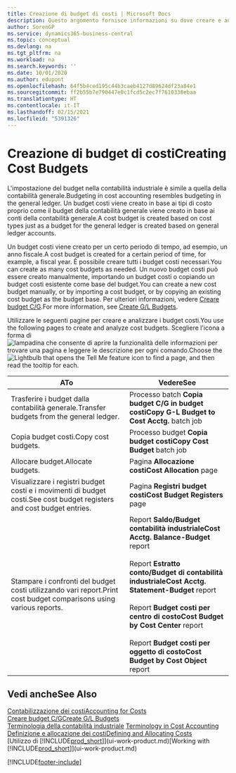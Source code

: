 ```yaml
---
title: Creazione di budget di costi | Microsoft Docs
description: Questo argomento fornisce informazioni su dove creare e analizzare budget costi.
author: SorenGP
ms.service: dynamics365-business-central
ms.topic: conceptual
ms.devlang: na
ms.tgt_pltfrm: na
ms.workload: na
ms.search.keywords: ''
ms.date: 10/01/2020
ms.author: edupont
ms.openlocfilehash: 64f5b4ced195c44b3caeb4127d89624df23a84e1
ms.sourcegitcommit: ff2b55b7e790447e0c1fcd5c2ec7f7610338ebaa
ms.translationtype: HT
ms.contentlocale: it-IT
ms.lasthandoff: 02/15/2021
ms.locfileid: "5391326"
---
```

# <a name="creating-cost-budgets"></a><span data-ttu-id="1c685-103">Creazione di budget di costi</span><span class="sxs-lookup"><span data-stu-id="1c685-103">Creating Cost Budgets</span></span>
<span data-ttu-id="1c685-104">L'impostazione del budget nella contabilità industriale è simile a quella della contabilità generale.</span><span class="sxs-lookup"><span data-stu-id="1c685-104">Budgeting in cost accounting resembles budgeting in the general ledger.</span></span> <span data-ttu-id="1c685-105">Un budget costi viene creato in base ai tipi di costo proprio come il budget della contabilità generale viene creato in base ai conti della contabilità generale.</span><span class="sxs-lookup"><span data-stu-id="1c685-105">A cost budget is created based on cost types just as a budget for the general ledger is created based on general ledger accounts.</span></span>  

<span data-ttu-id="1c685-106">Un budget costi viene creato per un certo periodo di tempo, ad esempio, un anno fiscale.</span><span class="sxs-lookup"><span data-stu-id="1c685-106">A cost budget is created for a certain period of time, for example, a fiscal year.</span></span> <span data-ttu-id="1c685-107">È possibile creare tutti i budget costi necessari.</span><span class="sxs-lookup"><span data-stu-id="1c685-107">You can create as many cost budgets as needed.</span></span> <span data-ttu-id="1c685-108">Un nuovo budget costi può essere creato manualmente, importando un budget costi o copiando un budget costi esistente come base del budget.</span><span class="sxs-lookup"><span data-stu-id="1c685-108">You can create a new cost budget manually, or by importing a cost budget, or by copying an existing cost budget as the budget base.</span></span> <span data-ttu-id="1c685-109">Per ulteriori informazioni, vedere [Creare budget C/G](finance-how-create-budgets.md).</span><span class="sxs-lookup"><span data-stu-id="1c685-109">For more information, see [Create G/L Budgets](finance-how-create-budgets.md).</span></span>

<span data-ttu-id="1c685-110">Utilizzare le seguenti pagine per creare e analizzare i budget costi.</span><span class="sxs-lookup"><span data-stu-id="1c685-110">You use the following pages to create and analyze cost budgets.</span></span> <span data-ttu-id="1c685-111">Scegliere l'icona a forma di ![lampadina che consente di aprire la funzionalità delle informazioni](media/ui-search/search_small.png "Informazioni sull'operazione che si desidera eseguire") per trovare una pagina e leggere le descrizione per ogni comando.</span><span class="sxs-lookup"><span data-stu-id="1c685-111">Choose the ![Lightbulb that opens the Tell Me feature](media/ui-search/search_small.png "Tell me what you want to do") icon to find a page, and then read the tooltip for each.</span></span>

|<span data-ttu-id="1c685-112">A</span><span class="sxs-lookup"><span data-stu-id="1c685-112">To</span></span>|<span data-ttu-id="1c685-113">Vedere</span><span class="sxs-lookup"><span data-stu-id="1c685-113">See</span></span>|  
|--------|---------|  
|<span data-ttu-id="1c685-114">Trasferire i budget dalla contabilità generale.</span><span class="sxs-lookup"><span data-stu-id="1c685-114">Transfer budgets from the general ledger.</span></span>|<span data-ttu-id="1c685-115">Processo batch **Copia budget C/G in budget costi**</span><span class="sxs-lookup"><span data-stu-id="1c685-115">**Copy G-L Budget to Cost Acctg.** batch job</span></span>|  
|<span data-ttu-id="1c685-116">Copia budget costi.</span><span class="sxs-lookup"><span data-stu-id="1c685-116">Copy cost budgets.</span></span>|<span data-ttu-id="1c685-117">Processo budget **Copia budget costi**</span><span class="sxs-lookup"><span data-stu-id="1c685-117">**Copy Cost Budget** batch job</span></span>|  
|<span data-ttu-id="1c685-118">Allocare budget.</span><span class="sxs-lookup"><span data-stu-id="1c685-118">Allocate budgets.</span></span>|<span data-ttu-id="1c685-119">Pagina **Allocazione costi**</span><span class="sxs-lookup"><span data-stu-id="1c685-119">**Cost Allocation** page</span></span>|  
|<span data-ttu-id="1c685-120">Visualizzare i registri budget costi e i movimenti di budget costi.</span><span class="sxs-lookup"><span data-stu-id="1c685-120">See cost budget registers and cost budget entries.</span></span>|<span data-ttu-id="1c685-121">Pagina **Registri budget costi**</span><span class="sxs-lookup"><span data-stu-id="1c685-121">**Cost Budget Registers** page</span></span>|  
|<span data-ttu-id="1c685-122">Stampare i confronti del budget costi utilizzando vari report.</span><span class="sxs-lookup"><span data-stu-id="1c685-122">Print cost budget comparisons using various reports.</span></span>|<span data-ttu-id="1c685-123">Report **Saldo/Budget contabilità industriale**</span><span class="sxs-lookup"><span data-stu-id="1c685-123">**Cost Acctg. Balance-Budget** report</span></span><br /><br /> <span data-ttu-id="1c685-124">Report **Estratto conto/Budget di contabilità industriale**</span><span class="sxs-lookup"><span data-stu-id="1c685-124">**Cost Acctg. Statement-Budget** report</span></span><br /><br /> <span data-ttu-id="1c685-125">Report **Budget costi per centro di costo**</span><span class="sxs-lookup"><span data-stu-id="1c685-125">**Cost Budget by Cost Center** report</span></span><br /><br /> <span data-ttu-id="1c685-126">Report **Budget costi per oggetto di costo**</span><span class="sxs-lookup"><span data-stu-id="1c685-126">**Cost Budget by Cost Object** report</span></span>|  

## <a name="see-also"></a><span data-ttu-id="1c685-127">Vedi anche</span><span class="sxs-lookup"><span data-stu-id="1c685-127">See Also</span></span>  
[<span data-ttu-id="1c685-128">Contabilizzazione dei costi</span><span class="sxs-lookup"><span data-stu-id="1c685-128">Accounting for Costs</span></span>](finance-manage-cost-accounting.md)  
[<span data-ttu-id="1c685-129">Creare budget C/G</span><span class="sxs-lookup"><span data-stu-id="1c685-129">Create G/L Budgets</span></span>](finance-how-create-budgets.md)  
<span data-ttu-id="1c685-130">[Terminologia della contabilità industriale](finance-terminology-in-cost-accounting.md) </span><span class="sxs-lookup"><span data-stu-id="1c685-130">[Terminology in Cost Accounting](finance-terminology-in-cost-accounting.md) </span></span>  
[<span data-ttu-id="1c685-131">Definizione e allocazione dei costi</span><span class="sxs-lookup"><span data-stu-id="1c685-131">Defining and Allocating Costs</span></span>](finance-define-and-allocate-costs.md)  
<span data-ttu-id="1c685-132">[Utilizzo di [!INCLUDE[prod_short](includes/prod_short.md)]](ui-work-product.md)</span><span class="sxs-lookup"><span data-stu-id="1c685-132">[Working with [!INCLUDE[prod_short](includes/prod_short.md)]](ui-work-product.md)</span></span>


[!INCLUDE[footer-include](includes/footer-banner.md)]